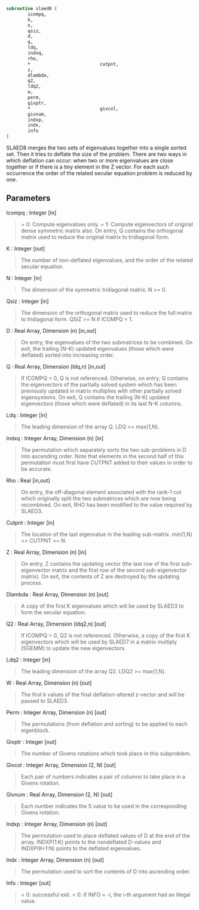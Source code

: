 ```fortran
subroutine slaed8 (
		icompq,
		k,
		n,
		qsiz,
		d,
		q,
		ldq,
		indxq,
		rho,
		*                          cutpnt,
		z,
		dlambda,
		q2,
		ldq2,
		w,
		perm,
		givptr,
		*                          givcol,
		givnum,
		indxp,
		indx,
		info
)
```

 SLAED8 merges the two sets of eigenvalues together into a single
 sorted set.  Then it tries to deflate the size of the problem.
 There are two ways in which deflation can occur:  when two or more
 eigenvalues are close together or if there is a tiny element in the
 Z vector.  For each such occurrence the order of the related secular
 equation problem is reduced by one.

## Parameters
Icompq : Integer [in]
> = 0:  Compute eigenvalues only.
> = 1:  Compute eigenvectors of original dense symmetric matrix
> also.  On entry, Q contains the orthogonal matrix used
> to reduce the original matrix to tridiagonal form.

K : Integer [out]
> The number of non-deflated eigenvalues, and the order of the
> related secular equation.

N : Integer [in]
> The dimension of the symmetric tridiagonal matrix.  N >= 0.

Qsiz : Integer [in]
> The dimension of the orthogonal matrix used to reduce
> the full matrix to tridiagonal form.  QSIZ >= N if ICOMPQ = 1.

D : Real Array, Dimension (n) [in,out]
> On entry, the eigenvalues of the two submatrices to be
> combined.  On exit, the trailing (N-K) updated eigenvalues
> (those which were deflated) sorted into increasing order.

Q : Real Array, Dimension (ldq,n) [in,out]
> If ICOMPQ = 0, Q is not referenced.  Otherwise,
> on entry, Q contains the eigenvectors of the partially solved
> system which has been previously updated in matrix
> multiplies with other partially solved eigensystems.
> On exit, Q contains the trailing (N-K) updated eigenvectors
> (those which were deflated) in its last N-K columns.

Ldq : Integer [in]
> The leading dimension of the array Q.  LDQ >= max(1,N).

Indxq : Integer Array, Dimension (n) [in]
> The permutation which separately sorts the two sub-problems
> in D into ascending order.  Note that elements in the second
> half of this permutation must first have CUTPNT added to
> their values in order to be accurate.

Rho : Real [in,out]
> On entry, the off-diagonal element associated with the rank-1
> cut which originally split the two submatrices which are now
> being recombined.
> On exit, RHO has been modified to the value required by
> SLAED3.

Cutpnt : Integer [in]
> The location of the last eigenvalue in the leading
> sub-matrix.  min(1,N) <= CUTPNT <= N.

Z : Real Array, Dimension (n) [in]
> On entry, Z contains the updating vector (the last row of
> the first sub-eigenvector matrix and the first row of the
> second sub-eigenvector matrix).
> On exit, the contents of Z are destroyed by the updating
> process.

Dlambda : Real Array, Dimension (n) [out]
> A copy of the first K eigenvalues which will be used by
> SLAED3 to form the secular equation.

Q2 : Real Array, Dimension (ldq2,n) [out]
> If ICOMPQ = 0, Q2 is not referenced.  Otherwise,
> a copy of the first K eigenvectors which will be used by
> SLAED7 in a matrix multiply (SGEMM) to update the new
> eigenvectors.

Ldq2 : Integer [in]
> The leading dimension of the array Q2.  LDQ2 >= max(1,N).

W : Real Array, Dimension (n) [out]
> The first k values of the final deflation-altered z-vector and
> will be passed to SLAED3.

Perm : Integer Array, Dimension (n) [out]
> The permutations (from deflation and sorting) to be applied
> to each eigenblock.

Givptr : Integer [out]
> The number of Givens rotations which took place in this
> subproblem.

Givcol : Integer Array, Dimension (2, N) [out]
> Each pair of numbers indicates a pair of columns to take place
> in a Givens rotation.

Givnum : Real Array, Dimension (2, N) [out]
> Each number indicates the S value to be used in the
> corresponding Givens rotation.

Indxp : Integer Array, Dimension (n) [out]
> The permutation used to place deflated values of D at the end
> of the array.  INDXP(1:K) points to the nondeflated D-values
> and INDXP(K+1:N) points to the deflated eigenvalues.

Indx : Integer Array, Dimension (n) [out]
> The permutation used to sort the contents of D into ascending
> order.

Info : Integer [out]
> = 0:  successful exit.
> < 0:  if INFO = -i, the i-th argument had an illegal value.

